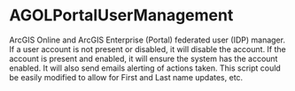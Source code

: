 # AGOLPortalUserManagement
ArcGIS Online and ArcGIS Enterprise (Portal) federated user (IDP) manager. If a user account is not present or disabled, it will disable the account. If the account is present and enabled, it will ensure the system has the account enabled. It will also send emails alerting of actions taken. This script could be easily modified to allow for First and Last name updates, etc.
